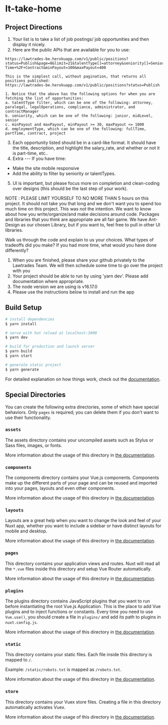 # lt-take-home

## Project Directions
1. Your list is to take a list of job postings/ job opportunities and then display it nicely.
2. Here are the public APIs that are available for you to use:
```
https://lawtrades-be.herokuapp.com/v1/public/positions?status=Publish&page=0&limit=21&talentType[]=attorney&seniority[]=Senior&employmentType[]=Full-Time+%2F+Contract&minPayout=100&maxPayout=400

This is the simplest call, without pagination, that returns all positions published:
https://lawtrades-be.herokuapp.com/v1/public/positions?status=Publish

1. Notice that the above has the following options for when you are fetching the list of opportunities:
a. talentType filter, which can be one of the following: attorney, paralegal, legalOperations, compliance, administrator, and contractManager
b. seniority, which can be one of the following: junior, midLevel, senior
c. minPayout and maxPayout, minPayout >= 30, maxPayout <= 1000
d. employmentType, which can be one of the following: fullTime, partTime, contract, project
```
3. Each opportunity listed should be in a card-like format. It should have the title, description, and highlight the salary_rate, and whether or not it is part-time, etc..
4. Extra --- If you have time:
*  Make the site mobile responsive 
*  Add the ability to filter by seniority or talentTypes.
5. UI is important, but please focus more on completion and clean-coding over designs (this should be the last step of your work).

NOTE : PLEASE LIMIT YOURSELF TO NO MORE THAN 5 hours on this project. It should not take you that long and we don't want you to spend too much time on this project.
This was not the intention. We want to know about how you write/organize/and make decisions around code.
Packages and libraries that you think are appropriate are all fair game. We have Ant-Design as our chosen Library, but if you want to, feel free to pull in other UI libraries.

Walk us through the code and explain to us your choices. What types of tradeoffs did you make? If you had more time, what would you have done differently?

1. When you are finished, please share your github privately to the Lawtrades Team. We will then schedule some time to go over the project with you
2. Your project should be able to run by using 'yarn dev'. Please add documentation where appropriate.
3. The node version we are using is v16.17.0
4. Please use the instructions below to install and run the app

## Build Setup

```bash
# install dependencies
$ yarn install

# serve with hot reload at localhost:3000
$ yarn dev

# build for production and launch server
$ yarn build
$ yarn start

# generate static project
$ yarn generate
```

For detailed explanation on how things work, check out the [documentation](https://nuxtjs.org).

## Special Directories

You can create the following extra directories, some of which have special behaviors. Only `pages` is required; you can delete them if you don't want to use their functionality.

### `assets`

The assets directory contains your uncompiled assets such as Stylus or Sass files, images, or fonts.

More information about the usage of this directory in [the documentation](https://nuxtjs.org/docs/2.x/directory-structure/assets).

### `components`

The components directory contains your Vue.js components. Components make up the different parts of your page and can be reused and imported into your pages, layouts and even other components.

More information about the usage of this directory in [the documentation](https://nuxtjs.org/docs/2.x/directory-structure/components).

### `layouts`

Layouts are a great help when you want to change the look and feel of your Nuxt app, whether you want to include a sidebar or have distinct layouts for mobile and desktop.

More information about the usage of this directory in [the documentation](https://nuxtjs.org/docs/2.x/directory-structure/layouts).


### `pages`

This directory contains your application views and routes. Nuxt will read all the `*.vue` files inside this directory and setup Vue Router automatically.

More information about the usage of this directory in [the documentation](https://nuxtjs.org/docs/2.x/get-started/routing).

### `plugins`

The plugins directory contains JavaScript plugins that you want to run before instantiating the root Vue.js Application. This is the place to add Vue plugins and to inject functions or constants. Every time you need to use `Vue.use()`, you should create a file in `plugins/` and add its path to plugins in `nuxt.config.js`.

More information about the usage of this directory in [the documentation](https://nuxtjs.org/docs/2.x/directory-structure/plugins).

### `static`

This directory contains your static files. Each file inside this directory is mapped to `/`.

Example: `/static/robots.txt` is mapped as `/robots.txt`.

More information about the usage of this directory in [the documentation](https://nuxtjs.org/docs/2.x/directory-structure/static).

### `store`

This directory contains your Vuex store files. Creating a file in this directory automatically activates Vuex.

More information about the usage of this directory in [the documentation](https://nuxtjs.org/docs/2.x/directory-structure/store).
